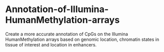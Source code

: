 # Annotation-of-Illumina-HumanMethylation-arrays
Create a more accurate annotation of CpGs on the Illumina HumanMethylation arrays based on genomic location, chromatin states in tissue of interest and location in enhancers.
